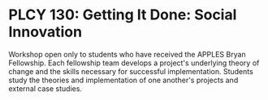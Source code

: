 # PLCY 130: Getting It Done: Social Innovation

Workshop open only to students who have received the APPLES Bryan Fellowship. Each fellowship team develops a project's underlying theory of change and the skills necessary for successful implementation. Students study the theories and implementation of one another's projects and external case studies.